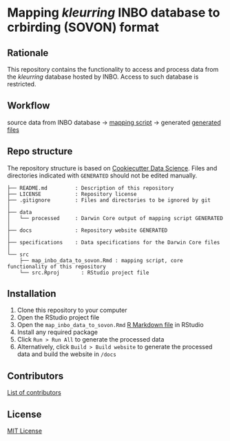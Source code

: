 # Mapping *kleurring* INBO database to crbirding (SOVON) format

## Rationale

This repository contains the functionality to access and process data from the *kleurring* database hosted by INBO. Access to such database is restricted.

## Workflow

source data from INBO database →  [mapping script](https://inbo.github.io/sovon/map_inbo_data_to_sovon.html) → generated [generated files](https://github.com/damianooldoni/sovon/blob/master/data/processed/)

## Repo structure

The repository structure is based on [Cookiecutter Data Science](http://drivendata.github.io/cookiecutter-data-science/). Files and directories indicated with `GENERATED` should not be edited manually.

```
├── README.md         : Description of this repository
├── LICENSE           : Repository license
├── .gitignore        : Files and directories to be ignored by git
│
├── data
│   └── processed     : Darwin Core output of mapping script GENERATED
│
├── docs              : Repository website GENERATED
│
├── specifications    : Data specifications for the Darwin Core files
│
└── src
    ├── map_inbo_data_to_sovon.Rmd : mapping script, core functionality of this repository
    └── src.Rproj       : RStudio project file
```

## Installation

1. Clone this repository to your computer
2. Open the RStudio project file
3. Open the `map_inbo_data_to_sovon.Rmd` [R Markdown file](https://rmarkdown.rstudio.com/) in RStudio
4. Install any required package
5. Click `Run > Run All` to generate the processed data
6. Alternatively, click `Build > Build website` to generate the processed data and build the website in `/docs`


## Contributors

[List of contributors](https://github.com/damianooldoni/sovon/contributors)

## License

[MIT License](LICENSE)
